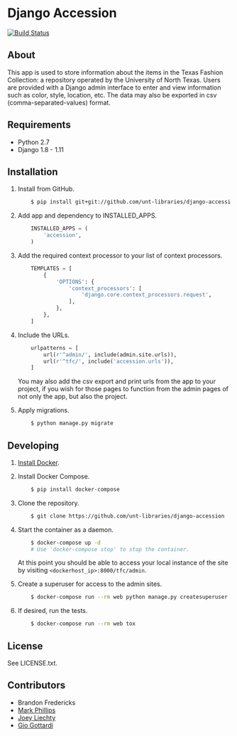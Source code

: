 Django Accession
================

[![Build Status](https://travis-ci.org/unt-libraries/django-accession.svg?branch=master)](https://travis-ci.org/unt-libraries/django-accession)


About
-----

This app is used to store information about the items in the Texas Fashion
Collection: a repository operated by the University of North Texas. Users are
provided with a Django admin interface to enter and view information such as
color, style, location, etc. The data may also be exported in csv
(comma-separated-values) format.


Requirements
------------

* Python 2.7
* Django 1.8 - 1.11


Installation
------------

1. Install from GitHub.
    ```sh
        $ pip install git+git://github.com/unt-libraries/django-accession.git
    ```

2. Add app and dependency to INSTALLED_APPS.
    ```python
        INSTALLED_APPS = (
            'accession',
        )
    ```

3. Add the required context processor to your list of context processors.
    ```python
        TEMPLATES = [
            {
                'OPTIONS': {
                    'context_processors': [
                        'django.core.context_processors.request',
                    ],
                },
            },
        ]
    ```

4. Include the URLs.
    ```python
        urlpatterns = [
            url(r'^admin/', include(admin.site.urls)),
            url(r'^tfc/', include('accession.urls')),
        ]
    ```
    You may also add the csv export and print urls from the app to
    your project, if you wish for those pages to function from the admin pages
    of not only the app, but also the project.

5. Apply migrations.
    ```sh
        $ python manage.py migrate
    ```


Developing
----------

1. [Install Docker](http://docs.docker.com/installation/).

2. Install Docker Compose.
    ```sh
        $ pip install docker-compose
    ```

3. Clone the repository.
    ```sh
        $ git clone https://github.com/unt-libraries/django-accession
    ```

4. Start the container as a daemon.
    ```sh
        $ docker-compose up -d
        # Use 'docker-compose stop' to stop the container.
    ```
    At this point you should be able to access your local instance of the site by visiting `<dockerhost_ip>:8000/tfc/admin`.

5. Create a superuser for access to the admin sites.
    ```sh
        $ docker-compose run --rm web python manage.py createsuperuser
    ```

6. If desired, run the tests.
    ```sh
        $ docker-compose run --rm web tox
    ```

License
-------

See LICENSE.txt.


Contributors
------------

* Brandon Fredericks
* [Mark Phillips](https://github.com/vphill)
* [Joey Liechty](https://github.com/yeahdef)
* [Gio Gottardi](https://github.com/somexpert)
